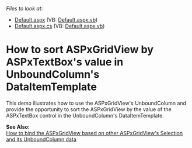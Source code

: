 <!-- default file list -->
*Files to look at*:

* [Default.aspx](./CS/Default.aspx) (VB: [Default.aspx.vb](./VB/Default.aspx.vb))
* [Default.aspx.cs](./CS/Default.aspx.cs) (VB: [Default.aspx.vb](./VB/Default.aspx.vb))
<!-- default file list end -->
# How to sort ASPxGridView by ASPxTextBox's value in UnboundColumn's DataItemTemplate


<p>This demo illustrates how to use the ASPxGridView's UnboundColumn and provide the opportunity to sort the ASPxGridView by the value of the ASPxTextBox control in the UnboundColumn's DataItemTemplate.</p><p><strong>See Also:</strong><br />
<a href="https://www.devexpress.com/Support/Center/p/E2364">How to bind the ASPxGridView based on other ASPxGridView's Selection and its UnboundColumn data</a></p>

<br/>


